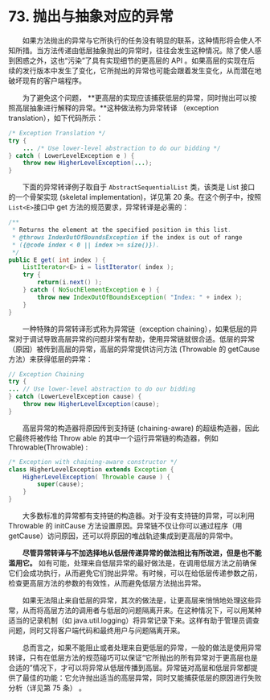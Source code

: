 # 73. 抛出与抽象对应的异常

　　如果方法抛出的异常与它所执行的任务没有明显的联系，这种情形将会使人不知所措。当方法传递由低层抽象抛出的异常时，往往会发生这种情况。除了使人感到困惑之外，这也“污染”了具有实现细节的更高层的 API 。如果高层的实现在后续的发行版本中发生了变化，它所抛出的异常也可能会跟着发生变化，从而潜在地破坏现有的客户端程序。

　　为了避免这个问题， **更高层的实现应该捕获低层的异常，同时抛出可以按照高层抽象进行解释的异常。**这种做法称为异常转译 （exception translation），如下代码所示：

```java
/* Exception Translation */
try {
    ... /* Use lower-level abstraction to do our bidding */
} catch ( LowerLevelException e ) {
    throw new HigherLevelException(...);
}
```

　　下面的异常转译例子取自于 `AbstractSequentialList` 类，该类是 List 接口的一个骨架实现 (skeletal implementation)，详见第 20 条。在这个例子中，按照`List<E>`接口中 get 方法的规范要求，异常转译是必需的：

```java
/**
 * Returns the element at the specified position in this list.
 * @throws IndexOutOfBoundsException if the index is out of range
 * ({@code index < 0 || index >= size()}).
 */
public E get( int index ) {
    ListIterator<E> i = listIterator( index );
    try {
        return(i.next() );
    } catch ( NoSuchElementException e ) {
        throw new IndexOutOfBoundsException( "Index: " + index );
    }
}
```

　　一种特殊的异常转译形式称为异常链（exception chaining），如果低层的异常对于调试导致高层异常的问题非常有帮助，使用异常链就很合适。低层的异常（原因）被传到高层的异常，高层的异常提供访问方法 (Throwable 的 getCause 方法）来获得低层的异常：

```java
// Exception Chaining
try {
... // Use lower-level abstraction to do our bidding
} catch (LowerLevelException cause) {
    throw new HigherLevelException(cause);
}
```

　　高层异常的构造器将原因传到支持链 (chaining-aware) 的超级构造器，因此它最终将被传给 Throw able 的其中一个运行异常链的构造器，例如 Throwable(Throwable) :

```java
/* Exception with chaining-aware constructor */
class HigherLevelException extends Exception {
    HigherLevelException( Throwable cause ) {
        super(cause);
    }
}
```

　　大多数标准的异常都有支持链的构造器。对于没有支持链的异常，可以利用 Throwable 的 initCause 方法设置原因。异常链不仅让你可以通过程序（用 getCause）访问原因，还可以将原因的堆战轨迹集成到更高层的异常中。

　　**尽管异常转译与不加选择地从低层传递异常的做法相比有所改进，但是也不能滥用它。** 如有可能，处理来自低层异常的最好做法是，在调用低层方法之前确保它们会成功执行，从而避免它们抛出异常。有时候，可以在给低层传递参数之前，检查更高层方法的参数的有效性，从而避免低层方法抛出异常。

　　如果无法阻止来自低层的异常，其次的做法是，让更高层来悄悄地处理这些异常，从而将高层方法的调用者与低层的问题隔离开来。在这种情况下，可以用某种适当的记录机制（如 java.util.logging）将异常记录下来。这样有助于管理员调查问题，同时又将客户端代码和最终用户与问题隔离开来。

　　总而言之，如果不能阻止或者处理来自更低层的异常，一般的做法是使用异常转译，只有在低层方法的规范碰巧可以保证“它所抛出的所有异常对于更高层也是合适的”情况下，才可以将异常从低层传播到高层。异常链对高层和低层异常都提供了最佳的功能：它允许抛出适当的高层异常，同时又能捕获低层的原因进行失败分析（详见第 75 条） 。